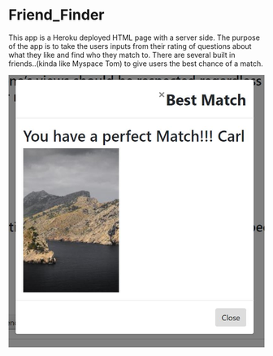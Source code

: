# Friend_Finder

This app is a Heroku deployed HTML page with a server side.  The purpose of the app is to take the users inputs from their rating of questions about what they like and find who they match to.  There are several built in friends..(kinda like Myspace Tom) to give users the best chance of a match. 

![match](https://github.com/olsonathan/Friend_Finder/blob/master/match.JPG)
